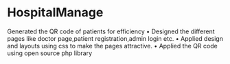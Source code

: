 # HospitalManage
Generated the QR code of patients for efficiency
• Designed the different pages like doctor page,patient
registration,admin login etc.
• Applied design and layouts using css to make the pages attractive.
• Applied the QR code using open source php library
 
